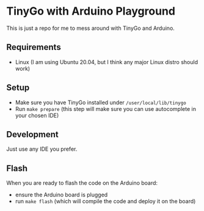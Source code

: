 # TinyGo with Arduino Playground

This is just a repo for me to mess around with TinyGo and Arduino.

## Requirements

- Linux (I am using Ubuntu 20.04, but I think any major Linux distro should work)

## Setup

- Make sure you have TinyGo installed under `/user/local/lib/tinygo`
- Run `make prepare` (this step will make sure you can use autocomplete in your chosen IDE)

## Development

Just use any IDE you prefer.

## Flash

When you are ready to flash the code on the Arduino board:
- ensure the Arduino board is plugged
- run `make flash` (which will compile the code and deploy it on the board)

